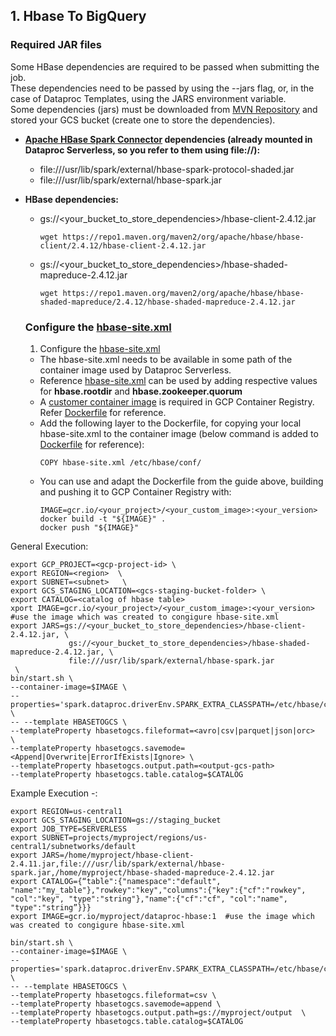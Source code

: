 ## 1. Hbase To BigQuery
### Required JAR files

Some HBase dependencies are required to be passed when submitting the job.  
These dependencies need to be passed by using the --jars flag, or, in the case of Dataproc Templates, using the JARS environment variable.  
Some dependencies (jars) must be downloaded from [MVN Repository](https://mvnrepository.com/) and stored your GCS bucket (create one to store the dependencies).

- **[Apache HBase Spark Connector](https://mvnrepository.com/artifact/org.apache.hbase.connectors.spark/hbase-spark) dependencies (already mounted in Dataproc Serverless, so you refer to them using file://):**
    - file:///usr/lib/spark/external/hbase-spark-protocol-shaded.jar
    - file:///usr/lib/spark/external/hbase-spark.jar

- **HBase dependencies:**
    - gs://<your_bucket_to_store_dependencies>/hbase-client-2.4.12.jar
      ```
      wget https://repo1.maven.org/maven2/org/apache/hbase/hbase-client/2.4.12/hbase-client-2.4.12.jar
      ```
    - gs://<your_bucket_to_store_dependencies>/hbase-shaded-mapreduce-2.4.12.jar
      ```
      wget https://repo1.maven.org/maven2/org/apache/hbase/hbase-shaded-mapreduce/2.4.12/hbase-shaded-mapreduce-2.4.12.jar
      ```
    
  ### Configure the [hbase-site.xml](./hbase-site.xml)
    1) Configure the [hbase-site.xml](./hbase-site.xml)
    - The hbase-site.xml needs to be available in some path of the container image used by Dataproc Serverless.
    - Reference [hbase-site.xml](./hbase-site.xml) can be used by adding respective values for **hbase.rootdir** and **hbase.zookeeper.quorum**
    - A [customer container image](https://cloud.google.com/dataproc-serverless/docs/guides/custom-containers#submit_a_spark_batch_workload_using_a_custom_container_image) is required in GCP Container Registry. Refer [Dockerfile](./Dockerfile) for reference.
    - Add the following layer to the Dockerfile, for copying your local hbase-site.xml to the container image (below command is added to [Dockerfile](./Dockerfile) for reference):
      ```
      COPY hbase-site.xml /etc/hbase/conf/
      ```
    - You can use and adapt the Dockerfile from the guide above, building and pushing it to GCP Container Registry with:
      ```
      IMAGE=gcr.io/<your_project>/<your_custom_image>:<your_version>
      docker build -t "${IMAGE}" .
      docker push "${IMAGE}"
      ```
      
General Execution:

```
export GCP_PROJECT=<gcp-project-id> \
export REGION=<region>  \
export SUBNET=<subnet>   \
export GCS_STAGING_LOCATION=<gcs-staging-bucket-folder> \
export CATALOG=<catalog of hbase table>
xport IMAGE=gcr.io/<your_project>/<your_custom_image>:<your_version> #use the image which was created to congigure hbase-site.xml
export JARS=gs://<your_bucket_to_store_dependencies>/hbase-client-2.4.12.jar, \
             gs://<your_bucket_to_store_dependencies>/hbase-shaded-mapreduce-2.4.12.jar, \
             file:///usr/lib/spark/external/hbase-spark.jar
 \
bin/start.sh \
--container-image=$IMAGE \
--properties='spark.dataproc.driverEnv.SPARK_EXTRA_CLASSPATH=/etc/hbase/conf/'  \
-- --template HBASETOGCS \
--templateProperty hbasetogcs.fileformat=<avro|csv|parquet|json|orc>  \
--templateProperty hbasetogcs.savemode=<Append|Overwrite|ErrorIfExists|Ignore> \
--templateProperty hbasetogcs.output.path=<output-gcs-path>
--templateProperty hbasetogcs.table.catalog=$CATALOG
```
Example Execution -:
```export GCP_PROJECT=myproject
export REGION=us-central1
export GCS_STAGING_LOCATION=gs://staging_bucket
export JOB_TYPE=SERVERLESS 
export SUBNET=projects/myproject/regions/us-central1/subnetworks/default
export JARS=/home/myproject/hbase-client-2.4.11.jar,file:///usr/lib/spark/external/hbase-spark.jar,/home/myproject/hbase-shaded-mapreduce-2.4.12.jar
export CATALOG={“table":{"namespace":"default", "name":"my_table"},"rowkey":"key","columns":{"key":{"cf":"rowkey", "col":"key", "type":"string"},"name":{"cf":"cf", "col":"name", "type":"string”}}}
export IMAGE=gcr.io/myproject/dataproc-hbase:1  #use the image which was created to congigure hbase-site.xml

bin/start.sh \
--container-image=$IMAGE \
--properties='spark.dataproc.driverEnv.SPARK_EXTRA_CLASSPATH=/etc/hbase/conf/'  \
-- --template HBASETOGCS \
--templateProperty hbasetogcs.fileformat=csv \
--templateProperty hbasetogcs.savemode=append \
--templateProperty hbasetogcs.output.path=gs://myproject/output  \
--templateProperty hbasetogcs.table.catalog=$CATALOG
```